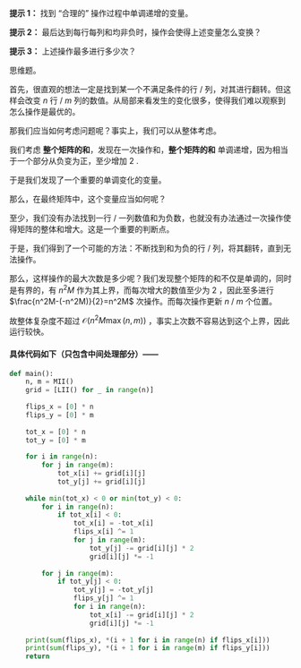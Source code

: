 **提示 1：** 找到 “合理的” 操作过程中单调递增的变量。

**提示 2：** 最后达到每行每列和均非负时，操作会使得上述变量怎么变换？

**提示 3：** 上述操作最多进行多少次？

思维题。

首先，很直观的想法一定是找到某一个不满足条件的行 / 列，对其进行翻转。但这样会改变 $n$ 行 / $m$ 列的数值。从局部来看发生的变化很多，使得我们难以观察到怎么操作是最优的。

那我们应当如何考虑问题呢？事实上，我们可以从整体考虑。

我们考虑 **整个矩阵的和**，发现在一次操作和，**整个矩阵的和** 单调递增，因为相当于一个部分从负变为正，至少增加 $2$ .

于是我们发现了一个重要的单调变化的变量。

那么，在最终矩阵中，这个变量应当如何呢？

至少，我们没有办法找到一行 / 一列数值和为负数，也就没有办法通过一次操作使得矩阵的整体和增大。这是一个重要的判断点。

于是，我们得到了一个可能的方法：不断找到和为负的行 / 列，将其翻转，直到无法操作。

那么，这样操作的最大次数是多少呢？我们发现整个矩阵的和不仅是单调的，同时是有界的，有 $n^2M$ 作为其上界，而每次增大的数值至少为 $2$ ，因此至多进行 $\frac{n^2M-(-n^2M)}{2}=n^2M$ 次操作。而每次操作更新 $n$ / $m$ 个位置。

故整体复杂度不超过 $\mathcal{O}(n^2M\max(n, m))$ ，事实上次数不容易达到这个上界，因此运行较快。

#### 具体代码如下（只包含中间处理部分）——

```Python []
def main():
    n, m = MII()
    grid = [LII() for _ in range(n)]
    
    flips_x = [0] * n
    flips_y = [0] * m
    
    tot_x = [0] * n
    tot_y = [0] * m
    
    for i in range(n):
        for j in range(m):
            tot_x[i] += grid[i][j]
            tot_y[j] += grid[i][j]
    
    while min(tot_x) < 0 or min(tot_y) < 0:
        for i in range(n):
            if tot_x[i] < 0:
                tot_x[i] = -tot_x[i]
                flips_x[i] ^= 1
                for j in range(m):
                    tot_y[j] -= grid[i][j] * 2
                    grid[i][j] *= -1
        
        for j in range(m):
            if tot_y[j] < 0:
                tot_y[j] = -tot_y[j]
                flips_y[j] ^= 1
                for i in range(n):
                    tot_x[i] -= grid[i][j] * 2
                    grid[i][j] *= -1
    
    print(sum(flips_x), *(i + 1 for i in range(n) if flips_x[i]))
    print(sum(flips_y), *(i + 1 for i in range(m) if flips_y[i]))
    return
```